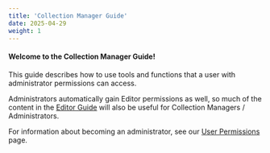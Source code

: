 ```yaml
---
title: 'Collection Manager Guide'
date: 2025-04-29
weight: 1
---
```


#### Welcome to the Collection Manager Guide!

This guide describes how to use tools and functions that a user with administrator permissions can access.

Administrators automatically gain Editor permissions as well, so much of the content in the [Editor Guide](/docs/Editor_Guide) will also be useful for Collection Managers / Administrators.

For information about becoming an administrator, see our [User Permissions](/docs/User_Guide/permissions/) page.
